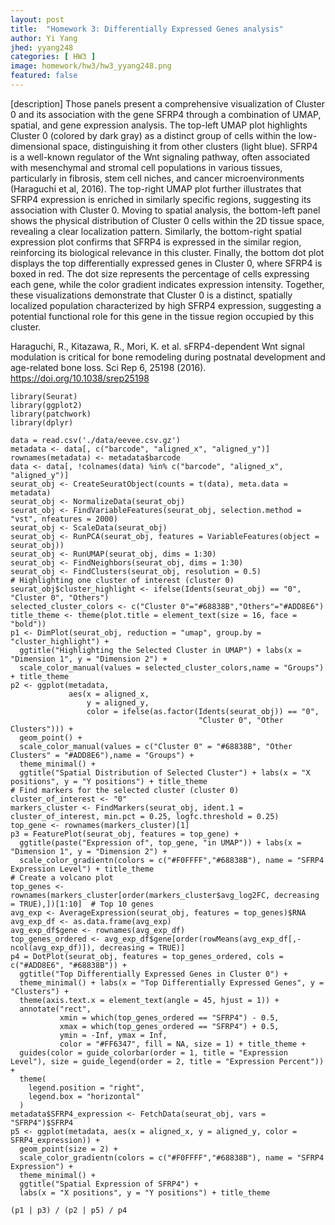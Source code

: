 ```yaml
---
layout: post
title:  "Homework 3: Differentially Expressed Genes analysis"
author: Yi Yang 
jhed: yyang248
categories: [ HW3 ]
image: homework/hw3/hw3_yyang248.png
featured: false
---
```


[description]
Those panels present a comprehensive visualization of Cluster 0 and its association with the gene SFRP4 through a combination of UMAP, spatial, and gene expression analysis. The top-left UMAP plot highlights Cluster 0 (colored by dark gray) as a distinct group of cells within the low-dimensional space, distinguishing it from other clusters (light blue). SFRP4 is a well-known regulator of the Wnt signaling pathway, often associated with mesenchymal and stromal cell populations in various tissues, particularly in fibrosis, stem cell niches, and cancer microenvironments (Haraguchi et al, 2016). The top-right UMAP plot further illustrates that SFRP4 expression is enriched in similarly specific regions, suggesting its association with Cluster 0. Moving to spatial analysis, the bottom-left panel shows the physical distribution of Cluster 0 cells within the 2D tissue space, revealing a clear localization pattern. Similarly, the bottom-right spatial expression plot confirms that SFRP4 is expressed in the similar region, reinforcing its biological relevance in this cluster. Finally, the bottom dot plot displays the top differentially expressed genes in Cluster 0, where SFRP4 is boxed in red. The dot size represents the percentage of cells expressing each gene, while the color gradient indicates expression intensity. Together, these visualizations demonstrate that Cluster 0 is a distinct, spatially localized population characterized by high SFRP4 expression, suggesting a potential functional role for this gene in the tissue region occupied by this cluster.

Haraguchi, R., Kitazawa, R., Mori, K. et al. sFRP4-dependent Wnt signal modulation is critical for bone remodeling during postnatal development and age-related bone loss. Sci Rep 6, 25198 (2016). https://doi.org/10.1038/srep25198

```{r}
library(Seurat)
library(ggplot2)
library(patchwork)
library(dplyr)

data = read.csv('./data/eevee.csv.gz')
metadata <- data[, c("barcode", "aligned_x", "aligned_y")]
rownames(metadata) <- metadata$barcode
data <- data[, !colnames(data) %in% c("barcode", "aligned_x", "aligned_y")]
seurat_obj <- CreateSeuratObject(counts = t(data), meta.data = metadata)
seurat_obj <- NormalizeData(seurat_obj)
seurat_obj <- FindVariableFeatures(seurat_obj, selection.method = "vst", nfeatures = 2000)
seurat_obj <- ScaleData(seurat_obj)
seurat_obj <- RunPCA(seurat_obj, features = VariableFeatures(object = seurat_obj))
seurat_obj <- RunUMAP(seurat_obj, dims = 1:30)
seurat_obj <- FindNeighbors(seurat_obj, dims = 1:30)
seurat_obj <- FindClusters(seurat_obj, resolution = 0.5)
# Highlighting one cluster of interest (cluster 0)
seurat_obj$cluster_highlight <- ifelse(Idents(seurat_obj) == "0", "Cluster 0", "Others")
selected_cluster_colors <- c("Cluster 0"="#68838B","Others"="#ADD8E6")
title_theme <- theme(plot.title = element_text(size = 16, face = "bold"))
p1 <- DimPlot(seurat_obj, reduction = "umap", group.by = "cluster_highlight") + 
  ggtitle("Highlighting the Selected Cluster in UMAP") + labs(x = "Dimension 1", y = "Dimension 2") + 
  scale_color_manual(values = selected_cluster_colors,name = "Groups") + title_theme
p2 <- ggplot(metadata, 
             aes(x = aligned_x, 
                 y = aligned_y,
                 color = ifelse(as.factor(Idents(seurat_obj)) == "0", 
                                          "Cluster 0", "Other Clusters"))) +
  geom_point() +
  scale_color_manual(values = c("Cluster 0" = "#68838B", "Other Clusters" = "#ADD8E6"),name = "Groups") +
  theme_minimal() + 
  ggtitle("Spatial Distribution of Selected Cluster") + labs(x = "X positions", y = "Y positions") + title_theme
# Find markers for the selected cluster (cluster 0)
cluster_of_interest <- "0"
markers_cluster <- FindMarkers(seurat_obj, ident.1 = cluster_of_interest, min.pct = 0.25, logfc.threshold = 0.25)
top_gene <- rownames(markers_cluster)[1]  
p3 = FeaturePlot(seurat_obj, features = top_gene) + 
  ggtitle(paste("Expression of", top_gene, "in UMAP")) + labs(x = "Dimension 1", y = "Dimension 2") +
  scale_color_gradientn(colors = c("#F0FFFF","#68838B"), name = "SFRP4 Expression Level") + title_theme
# Create a volcano plot
top_genes <- rownames(markers_cluster[order(markers_cluster$avg_log2FC, decreasing = TRUE),])[1:10]  # Top 10 genes
avg_exp <- AverageExpression(seurat_obj, features = top_genes)$RNA
avg_exp_df <- as.data.frame(avg_exp)
avg_exp_df$gene <- rownames(avg_exp_df)
top_genes_ordered <- avg_exp_df$gene[order(rowMeans(avg_exp_df[,-ncol(avg_exp_df)]), decreasing = TRUE)]
p4 = DotPlot(seurat_obj, features = top_genes_ordered, cols = c("#ADD8E6", "#68838B")) +
  ggtitle("Top Differentially Expressed Genes in Cluster 0") +
  theme_minimal() + labs(x = "Top Differentially Expressed Genes", y = "Clusters") + 
  theme(axis.text.x = element_text(angle = 45, hjust = 1)) + 
  annotate("rect", 
           xmin = which(top_genes_ordered == "SFRP4") - 0.5, 
           xmax = which(top_genes_ordered == "SFRP4") + 0.5, 
           ymin = -Inf, ymax = Inf, 
           color = "#FF6347", fill = NA, size = 1) + title_theme +
  guides(color = guide_colorbar(order = 1, title = "Expression Level"), size = guide_legend(order = 2, title = "Expression Percent")) +  
  theme(
    legend.position = "right",
    legend.box = "horizontal" 
  )
metadata$SFRP4_expression <- FetchData(seurat_obj, vars = "SFRP4")$SFRP4
p5 <- ggplot(metadata, aes(x = aligned_x, y = aligned_y, color = SFRP4_expression)) +
  geom_point(size = 2) +
  scale_color_gradientn(colors = c("#F0FFFF","#68838B"), name = "SFRP4 Expression") +
  theme_minimal() +
  ggtitle("Spatial Expression of SFRP4") +
  labs(x = "X positions", y = "Y positions") + title_theme 

(p1 | p3) / (p2 | p5) / p4
```

